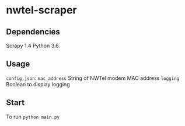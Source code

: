 # nwtel-scraper
## Dependencies
Scrapy 1.4
Python 3.6
## Usage
```config.json```:
```mac_address```   String of NWTel modem MAC address
```logging```       Boolean to display logging
## Start
To run ```python main.py```

